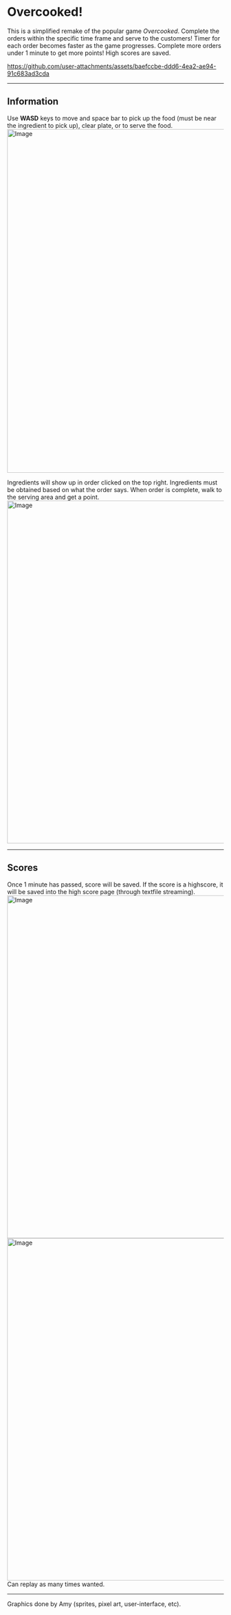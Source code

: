 # Overcooked!
This is a simplified remake of the popular game *Overcooked*. Complete the orders within the specific time frame and serve to the customers! Timer for each order becomes faster as the game progresses. Complete more orders under 1 minute to get more points! High scores are saved. 

https://github.com/user-attachments/assets/baefccbe-ddd6-4ea2-ae94-91c683ad3cda

---
Information
--- 
Use __WASD__ keys to move and space bar to pick up the food (must be near the ingredient to pick up), clear plate, or to serve the food. 
<img width="1424" height="800" alt="Image" src="https://github.com/user-attachments/assets/4ac0e909-650b-4174-839c-9836df1c5183" />

Ingredients will show up in order clicked on the top right. Ingredients must be obtained based on what the order says. When order is complete, walk to the serving area and get a point. 
<img width="1434" height="798" alt="Image" src="https://github.com/user-attachments/assets/b8c982dd-0d78-444f-8bbb-c06bc68eb526" />

--- 
Scores 
---
Once 1 minute has passed, score will be saved. If the score is a highscore, it will be saved into the high score page (through textfile streaming). 
<img width="1421" height="798" alt="Image" src="https://github.com/user-attachments/assets/590d0645-9511-40d9-81e8-b870fd2c7741" />
<img width="1432" height="797" alt="Image" src="https://github.com/user-attachments/assets/8e95f27c-66ba-4a27-9c5e-a66ae9e950d4" />
Can replay as many times wanted.

---

Graphics done by Amy (sprites, pixel art, user-interface, etc). 








